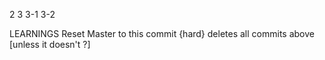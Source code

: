 2
3
3-1
3-2





LEARNINGS 
Reset Master to this commit {hard} deletes all commits above [unless it doesn't ?]